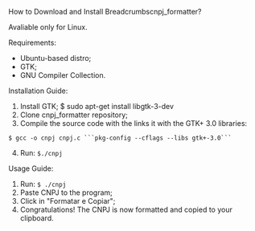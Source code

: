How to Download and Install Breadcrumbscnpj_formatter?

Avaliable only for Linux.

Requirements:
- Ubuntu-based distro;
- GTK;
- GNU Compiler Collection.

Installation Guide:

1. Install GTK;
   $ sudo apt-get install libgtk-3-dev
2. Clone cnpj_formatter repository;
3. Compile the source code with the links it with the GTK+ 3.0 libraries:
```
$ gcc -o cnpj cnpj.c ```pkg-config --cflags --libs gtk+-3.0```
```

4. Run:
```$./cnpj```


Usage Guide:
1. Run:
```$ ./cnpj```
2. Paste CNPJ to the program;
3. Click in "Formatar e Copiar";
4. Congratulations! The CNPJ is now formatted and copied to your clipboard.
